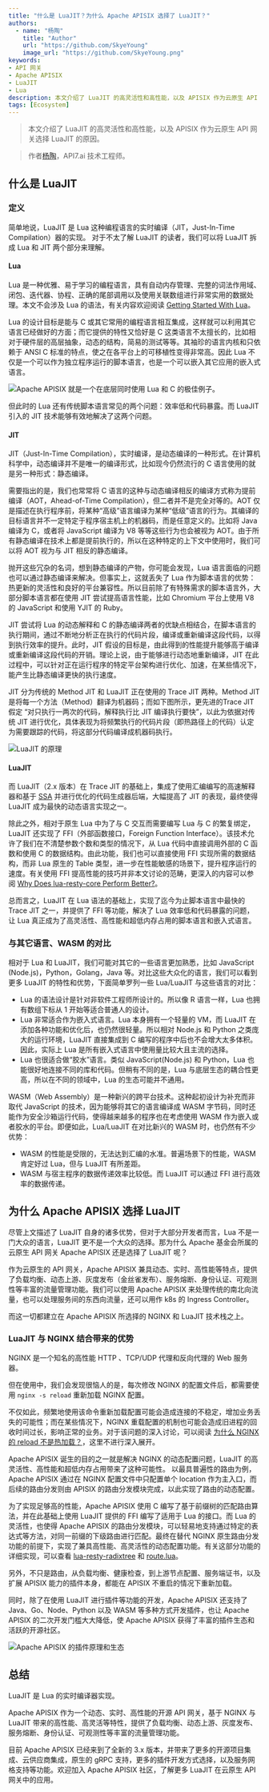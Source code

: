 ```yaml
---
title: "什么是 LuaJIT？为什么 Apache APISIX 选择了 LuaJIT？"
authors:
  - name: "杨陶"
    title: "Author"
    url: "https://github.com/SkyeYoung"
    image_url: "https://github.com/SkyeYoung.png"
keywords: 
- API 网关
- Apache APISIX
- LuaJIT
- Lua
description: 本文介绍了 LuaJIT 的高灵活性和高性能，以及 APISIX 作为云原生 API 网关选择 LuaJIT 的原因。
tags: [Ecosystem]
---
```


> 本文介绍了 LuaJIT 的高灵活性和高性能，以及 APISIX 作为云原生 API 网关选择 LuaJIT 的原因。

<!--truncate-->

> 作者[杨陶](https://github.com/SkyeYoung)，API7.ai 技术工程师。

## 什么是 LuaJIT

### 定义

简单地说，LuaJIT 是 Lua 这种编程语言的实时编译（JIT，Just-In-Time Compilation）器的实现。
对于不太了解 LuaJIT 的读者，我们可以将 LuaJIT 拆成 Lua 和 JIT 两个部分来理解。

#### Lua

Lua 是一种优雅、易于学习的编程语言，具有自动内存管理、完整的词法作用域、闭包、迭代器、协程、正确的尾部调用以及使用关联数组进行非常实用的数据处理。本文不会涉及 Lua 的语法，有关内容欢迎阅读 [Getting Started With Lua](https://api7.ai/learning-center/openresty/getting-started-with-lua)。

Lua 的设计目标是能与 C 或其它常用的编程语言相互集成，这样就可以利用其它语言已经做好的方面；而它提供的特性又恰好是 C 这类语言不太擅长的，比如相对于硬件层的高层抽象，动态的结构，简易的测试等等。其袖珍的语言内核和只依赖于 ANSI C 标准的特点，使之在各平台上的可移植性变得非常高。因此 Lua 不仅是一个可以作为独立程序运行的脚本语言，也是一个可以嵌入其它应用的嵌入式语言。

![Apache APISIX 就是一个在底层同时使用 Lua 和 C 的极佳例子。](https://static.apiseven.com/uploads/2023/02/24/TjmXxHHf_%E4%B8%8B%E8%BD%BD%20%281%29.png)

但此时的 Lua 还有传统脚本语言常见的两个问题：效率低和代码暴露。而 LuaJIT 引入的 JIT 技术能够有效地解决了这两个问题。

#### JIT

JIT（Just-In-Time Compilation），实时编译，是动态编译的一种形式。在计算机科学中，动态编译并不是唯一的编译形式，比如现今仍然流行的 C 语言使用的就是另一种形式：静态编译。

需要指出的是，我们也常常将 C 语言的这种与动态编译相反的编译方式称为提前编译（AOT，Ahead-of-Time Compilation），但二者并不是完全对等的。AOT 仅是描述在执行程序前，将某种“高级”语言编译为某种“低级”语言的行为。其编译的目标语言并不一定特定于程序宿主机上的机器码，而是任意定义的。比如将 Java 编译为 C，或者将 JavaScript 编译为 V8 等等这些行为也会被视为 AOT。由于所有静态编译在技术上都是提前执行的，所以在这种特定的上下文中使用时，我们可以将 AOT 视为与 JIT 相反的静态编译。

抛开这些冗杂的名词，想到静态编译的产物，你可能会发现，Lua 语言面临的问题也可以通过静态编译来解决。但事实上，这就丢失了 Lua 作为脚本语言的优势：热更新的灵活性和良好的平台兼容性。所以目前除了有特殊需求的脚本语言外，大部分脚本语言都在使用 JIT 尝试提高语言性能，比如 Chromium 平台上使用 V8 的 JavaScript 和使用 YJIT 的 Ruby。

JIT 尝试将 Lua 的动态解释和 C 的静态编译两者的优缺点相结合，在脚本语言的执行期间，通过不断地分析正在执行的代码片段，编译或重新编译这段代码，以得到执行效率的提升。此时，JIT 假设的目标是，由此得到的性能提升能够高于编译或重新编译这段代码的开销。理论上说，由于能够进行动态地重新编译，JIT 在此过程中，可以针对正在运行程序的特定平台架构进行优化、加速，在某些情况下，能产生比静态编译更快的执行速度。

JIT 分为传统的 Method JIT 和 LuaJIT 正在使用的 Trace JIT 两种。Method JIT 是将每一个方法（Method）翻译为机器码；而如下图所示，更先进的Trace JIT 假定 “对只执行一两次的代码，解释执行比 JIT 编译执行要快”，以此为依据对传统 JIT 进行优化，具体表现为将频繁执行的代码片段（即热路径上的代码）认定为需要跟踪的代码，将这部分代码编译成机器码执行。

![LuaJIT 的原理](https://static.apiseven.com/uploads/2023/02/24/5tZgTwe1_%E6%97%A0%E6%A0%87%E9%A2%98-2023-02-24-1113.png)

#### LuaJIT

而 LuaJIT（2.x 版本）在 Trace JIT 的基础上，集成了使用汇编编写的高速解释器和基于 [SSA](https://en.wikipedia.org/wiki/Static_single-assignment_form) 并进行优化的代码生成器后端，大幅提高了 JIT 的表现，最终使得 LuaJIT 成为最快的动态语言实现之一。

除此之外，相对于原生 Lua 中为了与 C 交互而需要编写 Lua 与 C 的繁复绑定，LuaJIT 还实现了 FFI（外部函数接口，Foreign Function Interface）。该技术允许了我们在不清楚参数个数和类型的情况下，从 Lua 代码中直接调用外部的 C 函数和使用 C 的数据结构。由此功能，我们也可以直接使用 FFI 实现所需的数据结构，而非 Lua 原生的 Table 类型，进一步在性能敏感的场景下，提升程序运行的速度。有关使用 FFI 提高性能的技巧并非本文讨论的范畴，更深入的内容可以参阅 [Why Does lua-resty-core Perform Better?](https://api7.ai/learning-center/openresty/why-lua-resty-core-perform-better)。

总而言之，LuaJIT 在 Lua 语法的基础上，实现了迄今为止脚本语言中最快的 Trace JIT 之一，并提供了 FFI 等功能，解决了 Lua 效率低和代码暴露的问题，让 Lua 真正成为了高灵活性、高性能和超低内存占用的脚本语言和嵌入式语言。

### 与其它语言、WASM 的对比

相对于 Lua 和 LuaJIT，我们可能对其它的一些语言更加熟悉，比如 JavaScript (Node.js)，Python，Golang，Java 等。对比这些大众化的语言，我们可以看到更多 LuaJIT 的特性和优势，下面简单罗列一些 Lua/LuaJIT 与这些语言的对比：

- Lua 的语法设计是针对非软件工程师所设计的。所以像 R 语言一样，Lua 也拥有数组下标从 1 开始等适合普通人的设计。
- Lua 非常适合作为嵌入式语言。Lua 本身拥有一个轻量的 VM，而 LuaJIT 在添加各种功能和优化后，也仍然很轻量。所以相对 Node.js 和 Python 之类庞大的运行环境，LuaJIT 直接集成到 C 编写的程序中后也不会增大太多体积。因此，实际上 Lua 是所有嵌入式语言中使用量比较大且主流的选择。
- Lua 也很适合做“胶水”语言。类似 JavaScript(Node.js) 和 Python，Lua 也能很好地连接不同的库和代码。但稍有不同的是，Lua 与底层生态的耦合性更高，所以在不同的领域中，Lua 的生态可能并不通用。

WASM（Web Assembly）是一种新兴的跨平台技术。这种起初设计为补充而非取代 JavaScript 的技术，因为能够将其它的语言编译成 WASM 字节码，同时还能作为安全沙箱运行代码，使得越来越多的程序也在考虑使用 WASM 作为嵌入或者胶水的平台。即便如此，Lua/LuaJIT 在对比新兴的 WASM 时，也仍然有不少优势：

- WASM 的性能是受限的，无法达到汇编的水准。普遍场景下的性能，WASM 肯定好过 Lua，但与 LuaJIT 有所差距。
- WASM 与宿主程序的数据传递效率比较低。而 LuaJIT 可以通过 FFI 进行高效率的数据传递。

## 为什么 Apache APISIX 选择 LuaJIT

尽管上文描述了 LuaJIT 自身的诸多优势，但对于大部分开发者而言，Lua 不是一门大众的语言，LuaJIT 更不是一个大众的选择。那为什么 Apache 基金会所属的云原生 API 网关 Apache APISIX 还是选择了 LuaJIT 呢？

作为云原生的 API 网关，Apache APISIX 兼具动态、实时、高性能等特点，提供了负载均衡、动态上游、灰度发布（金丝雀发布）、服务熔断、身份认证、可观测性等丰富的流量管理功能。我们可以使用 Apache APISIX 来处理传统的南北向流量，也可以处理服务间的东西向流量，还可以用作 k8s 的 Ingress Controller。

而这一切都建立在 Apache APISIX 所选择的 NGINX 和 LuaJIT 技术栈之上。

### LuaJIT 与 NGINX 结合带来的优势

NGINX 是一个知名的高性能 HTTP 、TCP/UDP 代理和反向代理的 Web 服务器。

但在使用中，我们会发现很恼人的是，每次修改 NGINX 的配置文件后，都需要使用 `nginx -s reload` 重新加载 NGINX 配置。

不仅如此，频繁地使用该命令重新加载配置可能会造成连接的不稳定，增加业务丢失的可能性；而在某些情况下，NGINX 重载配置的机制也可能会造成旧进程的回收时间过长，影响正常的业务。对于该问题的深入讨论，可以阅读 [为什么 NGINX 的 reload 不是热加载？](https://apisix.apache.org/zh/blog/2022/11/23/why-is-not-reload-hot-loaded-in-nginx/)，这里不进行深入展开。

Apache APISIX 诞生的目的之一就是解决 NGINX 的动态配置问题，LuaJIT 的高灵活性、高性能和超低内存占用带来了这种可能性。
以最具普遍性的路由为例，Apache APISIX 通过在 NGINX 配置文件中只配置单个 location 作为主入口，而后续的路由分发则由 APISIX 的路由分发模块完成，以此实现了路由的动态配置。

为了实现足够高的性能，Apache APISIX 使用 C 编写了基于前缀树的匹配路由算法，并在此基础上使用 LuaJIT 提供的 FFI 编写了适用于 Lua 的接口。而 Lua 的灵活性，也使得 Apache APISIX 的路由分发模块，可以轻易地支持通过特定的表达式等方法，对同一前缀的下级路由进行匹配。最终在替代 NGINX 原生路由分发功能的前提下，实现了兼具高性能、高灵活性的动态配置功能。有关这部分功能的详细实现，可以查看 [lua-resty-radixtree](https://github.com/api7/lua-resty-radixtree) 和 [route.lua](https://github.com/apache/apisix/blob/master/apisix/http/route.lua)。

另外，不只是路由，从负载均衡、健康检查，到上游节点配置、服务端证书，以及扩展 APISIX 能力的插件本身，都能在 APISIX 不重启的情况下重新加载。

同时，除了在使用 LuaJIT 进行插件等功能的开发，Apache APISIX 还支持了 Java、Go、Node、Python 以及 WASM 等多种方式开发插件，也让 Apache APISIX 的二次开发门槛大大降低，使 Apache APISIX 获得了丰富的插件生态和活跃的开源社区。

![Apache APISIX 的插件原理和生态](https://static.apiseven.com/uploads/2023/02/24/ugg7fXMD_%E4%B8%8B%E8%BD%BD%20%282%29.png)

## 总结

LuaJIT 是 Lua 的实时编译器实现。

Apache APISIX 作为一个动态、实时、高性能的开源 API 网关，基于 NGINX 与 LuaJIT 带来的高性能、高灵活等特性，提供了负载均衡、动态上游、灰度发布、服务熔断、身份认证、可观测性等丰富的流量管理功能。

目前 Apache APISIX 已经来到了全新的 3.x 版本，并带来了更多的开源项目集成、云供应商集成，原生的 gRPC 支持，更多的插件开发方式选择，以及服务网格支持等功能。欢迎加入 Apache APISIX 社区，了解更多 LuaJIT 在云原生 API 网关中的应用。
